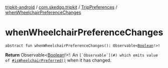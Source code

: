 [tripkit-android](../../index.md) / [com.skedgo.tripkit](../index.md) / [TripPreferences](index.md) / [whenWheelchairPreferenceChanges](./when-wheelchair-preference-changes.md)

# whenWheelchairPreferenceChanges

`abstract fun whenWheelchairPreferenceChanges(): Observable<`[`Boolean`](https://kotlinlang.org/api/latest/jvm/stdlib/kotlin/-boolean/index.html)`!>!`

**Return**
Observable&lt;[Boolean](https://kotlinlang.org/api/latest/jvm/stdlib/kotlin/-boolean/index.html)!&gt;!: An ``[`Observable`](#) which emits value of ``[`#isWheelchairPreferred()`](is-wheelchair-preferred.md) when it has changed.

